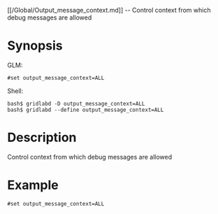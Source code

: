 [[/Global/Output_message_context.md]] -- Control context from which debug messages are allowed

# Synopsis
GLM:
~~~
#set output_message_context=ALL
~~~
Shell:
~~~
bash$ gridlabd -D output_message_context=ALL
bash$ gridlabd --define output_message_context=ALL
~~~

# Description

Control context from which debug messages are allowed

# Example

~~~
#set output_message_context=ALL
~~~

